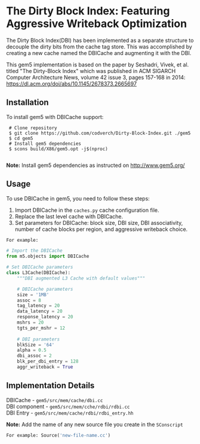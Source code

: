 # The Dirty Block Index: Featuring Aggressive Writeback Optimization

The Dirty Block Index(DBI) has been implemented as a separate structure to decouple the dirty bits from the cache tag store. This was accomplished by creating a new cache named the DBICache and augmenting it with the DBI.

This gem5 implementation is based on the paper by Seshadri, Vivek, et al. titled "The Dirty-Block Index" which was published in ACM SIGARCH Computer Architecture News, volume 42 issue 3, pages 157-168 in 2014: https://dl.acm.org/doi/abs/10.1145/2678373.2665697


## Installation

To install gem5 with DBICache support:

```shell
 # Clone repository
 $ git clone https://github.com/codverch/Dirty-Block-Index.git ./gem5
 $ cd gem5
 # Install gem5 dependencies
 $ scons build/X86/gem5.opt -j$(nproc)
 
```
**Note:** Install gem5 dependencies as instructed on http://www.gem5.org/

## Usage

To use DBICache in gem5, you need to follow these steps:

1. Import DBICache in the `caches.py` cache configuration file.
2. Replace the last level cache with DBICache.
3. Set parameters for DBICache: block size, DBI size, DBI associativity, number of cache blocks per region, and aggressive writeback choice.

``` python
For example:

# Import the DBICache
from m5.objects import DBICache

# Set DBICache parameters
class L3Cache(DBICache):
    """DBI augmented L3 Cache with default values"""

    # DBICache parameters
    size = '1MB'
    assoc = 8
    tag_latency = 20
    data_latency = 20
    response_latency = 20
    mshrs = 20
    tgts_per_mshr = 12
    
    # DBI parameters
    blkSize = '64'
    alpha = 0.5
    dbi_assoc = 2
    blk_per_dbi_entry = 128
    aggr_writeback = True

```

## Implementation Details

DBICache - `gem5/src/mem/cache/dbi.cc`   
DBI component - `gem5/src/mem/cche/rdbi/rdbi.cc`  
DBI Entry - `gem5/src/mem/cache/rdbi/rdbi_entry.hh`   


**Note:** Add the name of any new source file you create in the `SConscript`   
``` python
For example: Source('new-file-name.cc')
```



<!-- ## Contributing

We are open to contributions via forks, issues, pull requests, or emails. Your input is highly valued by us. Our objective is to integrate DBICache as a replacement for the conventional cache in gem5, to facilitate further research in computer architecture. -->